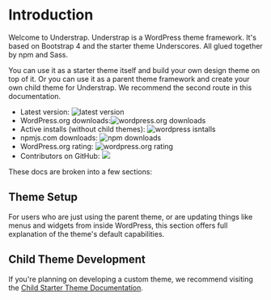 # Introduction

Welcome to Understrap. Understrap is a WordPress theme framework. It's based on Bootstrap 4 and the starter theme Underscores. All glued together by npm and Sass.

You can use it as a starter theme itself and build your own design theme on top of it. Or you can use it as a parent theme framework and create your own child theme for Understrap. We recommend the second route in this documentation.

- Latest version: <img src="https://img.shields.io/github/package-json/v/understrap/understrap.svg?style=popout-square" alt="latest version"/><br/>
- WordPress.org downloads:<img src="https://img.shields.io/wordpress/theme/dt/understrap.svg?style=popout-square" alt="wordpress.org downloads"/><br/>
- Active installs (without child themes): <img src="https://img.shields.io/wordpress/theme/installs/understrap.svg?style=popout-square" alt="wordpress isntalls"/><br/>
- npmjs.com downloads: <img src="https://img.shields.io/npm/dt/understrap.svg?style=popout-square" alt="npm downloads"/><br/>
- WordPress.org rating: <img src="https://img.shields.io/wordpress/theme/rating/understrap.svg?style=popout-square" alt="wordpress.org rating" /><br/>
- Contributors on GitHub: <img src="https://img.shields.io/github/contributors/understrap/understrap.svg?style=popout-square" />

These docs are broken into a few sections:

## Theme Setup

For users who are just using the parent theme, or are updating things like menus and widgets from inside WordPress, this section offers full explanation of the theme's default capabilities.

## Child Theme Development

If you're planning on developing a custom theme, we recommend visiting the [Child Starter Theme Documentation](understrap-child/).



